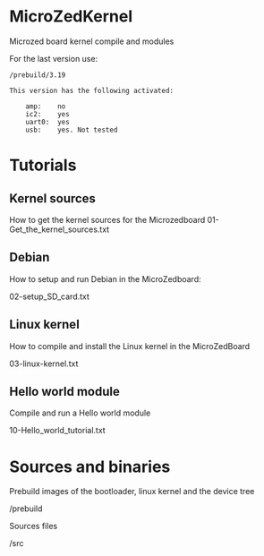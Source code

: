MicroZedKernel
==============

Microzed board kernel compile and modules

For the last version use:
    
    /prebuild/3.19
    
    This version has the following activated:
    
        amp:    no
        ic2:    yes
        uart0:  yes
        usb:    yes. Not tested
    

Tutorials
=========

Kernel sources
--------------

How to get the kernel sources for the Microzedboard
  01-Get_the_kernel_sources.txt


Debian
------

  How to setup and run Debian in the MicroZedboard:  

  02-setup_SD_card.txt
  
Linux kernel
------------
  
How to compile and install the Linux kernel in the MicroZedBoard  

  03-linux-kernel.txt
  
Hello world module
-------------------

Compile and run a Hello world module

  10-Hello_world_tutorial.txt
  
Sources and binaries
====================

Prebuild images of the bootloader, linux kernel and the device tree

  /prebuild
  
Sources files

  /src
